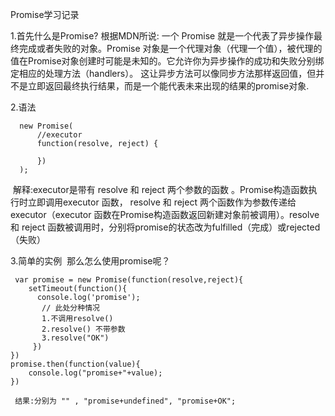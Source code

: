 Promise学习记录

1.首先什么是Promise?
  根据MDN所说: 一个 Promise 就是一个代表了异步操作最终完成或者失败的对象。Promise 对象是一个代理对象（代理一个值），被代理的值在Promise对象创建时可能是未知的。它允许你为异步操作的成功和失败分别绑定相应的处理方法（handlers）。 这让异步方法可以像同步方法那样返回值，但并不是立即返回最终执行结果，而是一个能代表未来出现的结果的promise对象.
 
2.语法
```
  new Promise( 
      //executor
      function(resolve, reject) {
      
      })
  );
  ```
  解释:executor是带有 resolve 和 reject 两个参数的函数 。Promise构造函数执行时立即调用executor 函数， resolve 和 reject 两个函数作为参数传递给executor（executor 函数在Promise构造函数返回新建对象前被调用）。resolve 和 reject 函数被调用时，分别将promise的状态改为fulfilled（完成）或rejected（失败）
  
3.简单的实例
  那么怎么使用promise呢？
  ```
  var promise = new Promise(function(resolve,reject){
      setTimeout(function(){
        console.log('promise');
        // 此处分种情况
        1.不调用resolve()
        2.resolve() 不带参数
        3.resolve("OK") 
      })
  })
  promise.then(function(value){
      console.log("promise+"+value);
  })
  
  结果:分别为 "" , "promise+undefined", "promise+OK";
  ```

